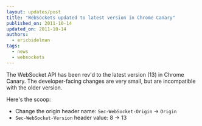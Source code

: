```yaml
---
layout: updates/post
title: "WebSockets updated to latest version in Chrome Canary"
published_on: 2011-10-14
updated_on: 2011-10-14
authors:
  - ericbidelman
tags:
  - news
  - websockets
---
```

The WebSocket API has been rev'd to the latest version (13) in Chrome Canary. The developer-facing changes are very small, but are incompatible with the older version.

Here's the scoop:

* Change the origin header name: `Sec-WebSocket-Origin` -> `Origin`
* `Sec-WebSocket-Version` header value: 8 -> 13
